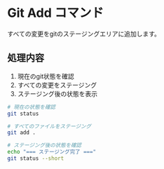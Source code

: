 # Git Add コマンド

すべての変更をgitのステージングエリアに追加します。

## 処理内容
1. 現在のgit状態を確認
2. すべての変更をステージング
3. ステージング後の状態を表示

```bash
# 現在の状態を確認
git status

# すべてのファイルをステージング
git add .

# ステージング後の状態を確認
echo "=== ステージング完了 ==="
git status --short
```